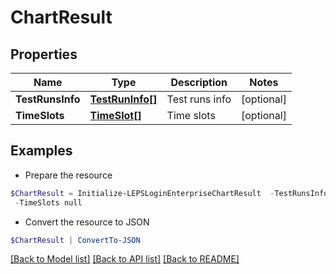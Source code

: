 # ChartResult
## Properties

Name | Type | Description | Notes
------------ | ------------- | ------------- | -------------
**TestRunsInfo** | [**TestRunInfo[]**](TestRunInfo.md) | Test runs info | [optional] 
**TimeSlots** | [**TimeSlot[]**](TimeSlot.md) | Time slots | [optional] 

## Examples

- Prepare the resource
```powershell
$ChartResult = Initialize-LEPSLoginEnterpriseChartResult  -TestRunsInfo null `
 -TimeSlots null
```

- Convert the resource to JSON
```powershell
$ChartResult | ConvertTo-JSON
```

[[Back to Model list]](../README.md#documentation-for-models) [[Back to API list]](../README.md#documentation-for-api-endpoints) [[Back to README]](../README.md)


